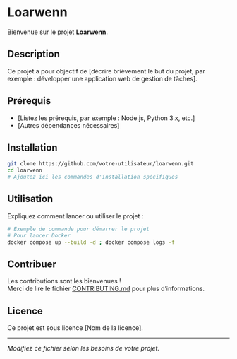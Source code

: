 # Loarwenn

Bienvenue sur le projet **Loarwenn**.

## Description

Ce projet a pour objectif de [décrire brièvement le but du projet, par exemple : développer une application web de gestion de tâches].

## Prérequis

- [Listez les prérequis, par exemple : Node.js, Python 3.x, etc.]
- [Autres dépendances nécessaires]

## Installation

```bash
git clone https://github.com/votre-utilisateur/loarwenn.git
cd loarwenn
# Ajoutez ici les commandes d'installation spécifiques
```

## Utilisation

Expliquez comment lancer ou utiliser le projet :

```bash
# Exemple de commande pour démarrer le projet
# Pour lancer Docker
docker compose up --build -d ; docker compose logs -f
```

## Contribuer

Les contributions sont les bienvenues !  
Merci de lire le fichier [CONTRIBUTING.md](CONTRIBUTING.md) pour plus d’informations.

## Licence

Ce projet est sous licence [Nom de la licence].

---

*Modifiez ce fichier selon les besoins de votre projet.*